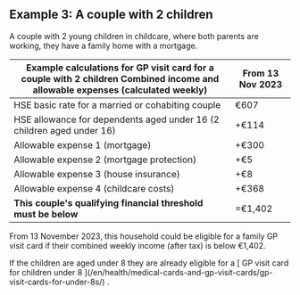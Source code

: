 ##  Example 3: A couple with 2 children

A couple with 2 young children in childcare, where both parents are working,
they have a family home with a mortgage.

Example calculations for GP visit card for a couple with 2 children  **Combined income and allowable expenses (calculated weekly)** |  **From 13 Nov 2023**  
---|---  
HSE basic rate for a married or cohabiting couple  |  €607   
HSE allowance for dependents aged under 16 (2 children aged under 16)  |  +€114   
Allowable expense 1 (mortgage)  |  +€300   
Allowable expense 2 (mortgage protection)  |  +€5   
Allowable expense 3 (house insurance)  |  +€8   
Allowable expense 4 (childcare costs)  |  +€368   
**This couple's** **qualifying financial threshold** **must be below** |  =€1,402   
  
From 13 November 2023, this household could be eligible for a family GP visit
card if their combined weekly income (after tax) is below €1,402.

If the children are aged under 8 they are already eligible for a [ GP visit
card for children under 8 ](/en/health/medical-cards-and-gp-visit-cards/gp-
visit-cards-for-under-8s/) .
